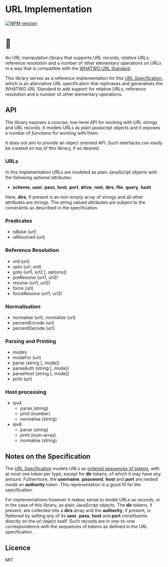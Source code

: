 URL Implementation
==================

[![NPM version][npm-image]][npm-url]

[npm-image]: https://img.shields.io/npm/v/spec-url.svg
[npm-url]: https://npmjs.org/package/spec-url

# 🌲

An URL manipulation library that supports URL records, relative URLs, reference resolution and a number of other elementary operations on URLs in a way that is compatible with the [WHATWG URL Standard][wwg].

This library serves as a reference implementation for this [URL Specification][url-spec], which is an alternative URL specification that rephrases and generalises the WHATWG URL Standard to add support for relative URLs, reference resolution and a number of other elementary operations. 

[url-spec]: https://alwinb.github.io/url-specification/
[url-spec-model]: https://alwinb.github.io/url-specification/#url-model
[wwg]: https://url.spec.whatwg.org/

API
---

The library exposes a concise, low-level API for working with URL strings and URL records. It models URLs as plain javascript objects and it exposes a number of _functions_ for working with them.

It does not aim to provide an object oriented API. Such interfaces can easily be created on top of this library, if so desired.

### URLs

In this implementation URLs are modeled as plain JavaScript objects with the following _optional_ attributes:

* **scheme**, **user**, **pass**, **host**, **port**, **drive**, **root**, **dirs**, **file**, **query**, **hash**

Here, **dirs**, if present is an non-empty array of strings and all other attributes are strings. The string valued attributes are subject to the constraints as described in the specification.

### Predicates

* isBase (url)
* isResolved (url)

### Reference Resolution

* ord (url)
* upto (url, ord)
* goto (url1, url2 [, options])
* preResolve (url1, url2)
* resolve (url1, url2)
* force (url)
* forceResolve (url1, url2)

### Normalisation

* normalise (url), normalize (url)
* percentEncode (url)
* percentDecode (url)

### Parsing and Printing

* modes
* modeFor (url)
* parse (string [, mode])
* parseAuth (string [, mode])
* parseHost (string [, mode])
* print (url)

### Host processing

* ipv4
  * parse (string)
  * print (number)
  * normalise (string)
* ipv6
  * parse (string)
  * print (num-array)
  * normalise (string)


Notes on the Specification
--------------------------

The [URL Specification][url-spec] models URLs as [ordered sequences of tokens][url-spec-model], with at most one token per type, except for **dir** tokens, of which it may have any amount. Futhermore, the **username**, **password**, **host** and **port** are nested inside an **authority** token. This representation is a good fit for the specification.

For implementations however it makes sense to model URLs as records, or in the case of this library, as plain JavaScript objects. The **dir** tokens, if present, are collected into a **dirs** array and the **authority**, if present, is flattened by setting any of its **user**, **pass**, **host** and **port** constituents directly on the url object itself. Such records are in one-to-one correspondence with the sequences of tokens as defined in the URL specification.


Licence
-------

MIT




